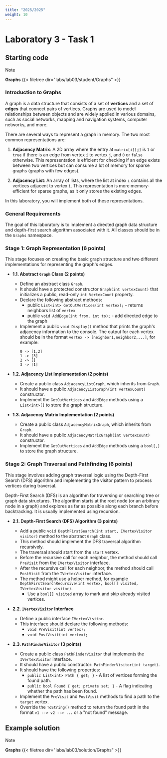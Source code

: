 ```yaml
---
title: "2025/2025"
weight: 10
---
```


# Laboratory 3 - Task 1

## Starting code

> [!NOTE]
> **Graphs**
> {{< filetree dir="labs/lab03/student/Graphs" >}}

### Introduction to Graphs

A graph is a data structure that consists of a set of **vertices** and a set of **edges** that connect pairs of vertices. Graphs are used to model relationships between objects and are widely applied in various domains, such as social networks, mapping and navigation systems, computer networks, and more.

There are several ways to represent a graph in memory. The two most common representations are:

1.  **Adjacency Matrix**: A 2D array where the entry at `matrix[i][j]` is `1` or `true` if there is an edge from vertex `i` to vertex `j`, and `0` or `false` otherwise. This representation is efficient for checking if an edge exists between two vertices but can consume a lot of memory for sparse graphs (graphs with few edges).

2.  **Adjacency List**: An array of lists, where the list at index `i` contains all the vertices adjacent to vertex `i`. This representation is more memory-efficient for sparse graphs, as it only stores the existing edges.

In this laboratory, you will implement both of these representations.

### **General Requirements**

The goal of this laboratory is to implement a directed graph data structure and depth-first search algorithm associated with it. All classes should be in the `Graphs` namespace.

### **Stage 1: Graph Representation (6 points)**

This stage focuses on creating the basic graph structure and two different implementations for representing the graph's edges.

* **1.1. Abstract `Graph` Class (2 points)**
  * Define an abstract class `Graph`.
  * It should have a protected constructor `Graph(int vertexCount)` that initializes a public, read-only `int VertexCount` property.
  * Declare the following abstract methods:
    * public `List<int> GetOutVertices(int vertex);` - returns neighbors list of `vertex`
    * public `void AddEdge(int from, int to);` - add directed edge to the graph
  * Implement a public `void Display()` method that prints the graph's adjacency information to the console. The output for each vertex should be in the format `vertex -> [neighbor1,neighbor2,...]`, for example:
    ```
    0 -> [1,2]
    1 -> [3]
    2 -> []
    3 -> [1]
    ```

* **1.2. Adjacency List Implementation (2 points)**
  * Create a public class `AdjacencyListGraph`, which inherits from `Graph`.
  * It should have a public `AdjacencyListGraph(int vertexCount)` constructor.
  * Implement the `GetOutVertices` and `AddEdge` methods using a `List<int>[]` to store the graph structure.

* **1.3. Adjacency Matrix Implementation (2 points)**
  * Create a public class `AdjacencyMatrixGraph`, which inherits from `Graph`.
  * It should have a public `AdjacencyMatrixGraph(int vertexCount)` constructor.
  * Implement the `GetOutVertices` and `AddEdge` methods using a `bool[,]` to store the graph structure.

### **Stage 2: Graph Traversal and Pathfinding (6 points)**

This stage involves adding graph traversal logic using the Depth-First Search (DFS) algorithm and implementing the visitor pattern to process vertices during traversal.

Depth-First Search (DFS) is an algorithm for traversing or searching tree or graph data structures. The algorithm starts at the root node (or an arbitrary node in a graph) and explores as far as possible along each branch before backtracking. It is usually implemented using recursion.

* **2.1. Depth-First Search (DFS) Algorithm (3 points)**
  * Add a public `void DepthFirstSearch(int start, IVertexVisitor visitor)` method to the abstract `Graph` class.
  * This method should implement the DFS traversal algorithm recursively.
  * The traversal should start from the `start` vertex.
  * Before the recursive call for each neighbor, the method should call `PreVisit` from the `IVertexVisitor` interface.
  * After the recursive call for each neighbor, the method should call `PostVisit` from the `IVertexVisitor` interface.
  * The method might use a helper method, for example `DepthFirstSearchRecursive(int vertex, bool[] visited, IVertexVisitor visitor)`.
    * Use a `bool[] visited` array to mark and skip already visited vertices.

* **2.2. `IVertexVisitor` Interface**
  * Define a public interface `IVertexVisitor`.
  * This interface should declare the following methods:
    * `void PreVisit(int vertex);`
    * `void PostVisit(int vertex);`

* **2.3. `PathFinderVisitor` (3 points)**
  * Create a public class `PathFinderVisitor` that implements the `IVertexVisitor` interface.
  * It should have a public constructor: `PathFinderVisitor(int target)`.
  * It should have the following properties:
    * `public List<int> Path { get; }` - A list of vertices forming the found path.
    * `public bool Found { get; private set; }` - A flag indicating whether the path has been found.
  * Implement the `PreVisit` and `PostVisit` methods to find a path to the `target` vertex.
  * Override the `ToString()` method to return the found path in the format `v1 --> v2 --> ...` or a "not found" message.

## Example solution

> [!NOTE]
> **Graphs**
> {{< filetree dir="labs/lab03/solution/Graphs" >}}
